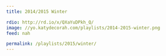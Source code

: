 ```yaml
---
title: 2014/2015 Winter

rdio: http://rd.io/x/QXaYuDPkh_Q/
image: //yo.katydecorah.com/playlists/2014-2015-winter.png
feed: nah

permalink: /playlists/2015/winter/
---
```

